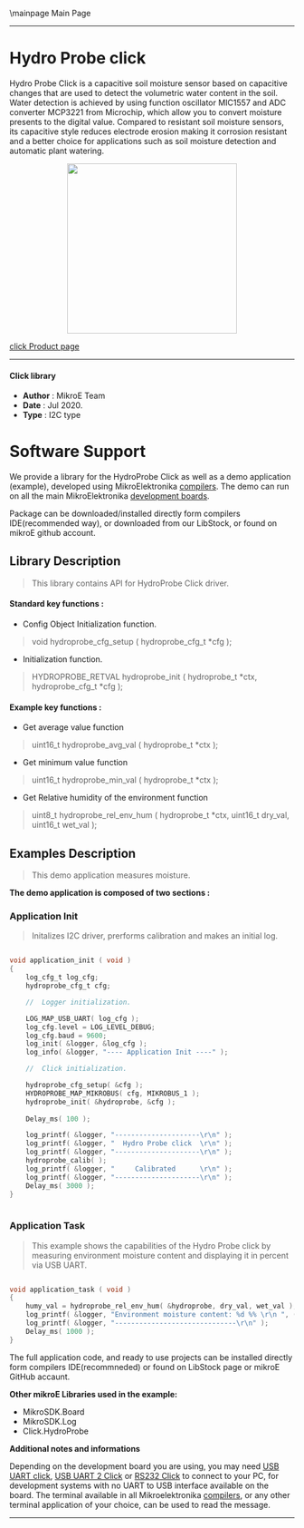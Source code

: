 \mainpage Main Page
 
---
# Hydro Probe click

Hydro Probe Click is a capacitive soil moisture sensor based on capacitive changes that are used to detect the volumetric water content in the soil. Water detection is achieved by using function oscillator MIC1557 and ADC converter MCP3221 from Microchip, which allow you to convert moisture presents to the digital value. Compared to resistant soil moisture sensors, its capacitive style reduces electrode erosion making it corrosion resistant and a better choice for applications such as soil moisture detection and automatic plant watering.

<p align="center">
  <img src="https://download.mikroe.com/images/click_for_ide/hydroprobe_click.png" height=300px>
</p>


[click Product page](https://www.mikroe.com/hydro-probe-click)

---


#### Click library 

- **Author**        : MikroE Team
- **Date**          : Jul 2020.
- **Type**          : I2C type


# Software Support

We provide a library for the HydroProbe Click 
as well as a demo application (example), developed using MikroElektronika 
[compilers](https://shop.mikroe.com/compilers). 
The demo can run on all the main MikroElektronika [development boards](https://shop.mikroe.com/development-boards).

Package can be downloaded/installed directly form compilers IDE(recommended way), or downloaded from our LibStock, or found on mikroE github account. 

## Library Description

> This library contains API for HydroProbe Click driver.

#### Standard key functions :

- Config Object Initialization function.
> void hydroprobe_cfg_setup ( hydroprobe_cfg_t *cfg ); 
 
- Initialization function.
> HYDROPROBE_RETVAL hydroprobe_init ( hydroprobe_t *ctx, hydroprobe_cfg_t *cfg );

#### Example key functions :

- Get average value function
> uint16_t hydroprobe_avg_val ( hydroprobe_t *ctx );
 
- Get minimum value function
> uint16_t hydroprobe_min_val ( hydroprobe_t *ctx );

- Get Relative humidity of the environment function
> uint8_t hydroprobe_rel_env_hum ( hydroprobe_t *ctx, uint16_t dry_val, uint16_t wet_val );

## Examples Description

> This demo application measures moisture.

**The demo application is composed of two sections :**

### Application Init 

> Initalizes I2C driver, prerforms calibration and makes an initial log.

```c

void application_init ( void )
{
    log_cfg_t log_cfg;
    hydroprobe_cfg_t cfg;

    //  Logger initialization.

    LOG_MAP_USB_UART( log_cfg );
    log_cfg.level = LOG_LEVEL_DEBUG;
    log_cfg.baud = 9600;
    log_init( &logger, &log_cfg );
    log_info( &logger, "---- Application Init ----" );

    //  Click initialization.

    hydroprobe_cfg_setup( &cfg );
    HYDROPROBE_MAP_MIKROBUS( cfg, MIKROBUS_1 );
    hydroprobe_init( &hydroprobe, &cfg );
    
    Delay_ms( 100 );

    log_printf( &logger, "---------------------\r\n" );
    log_printf( &logger, "  Hydro Probe click  \r\n" );
    log_printf( &logger, "---------------------\r\n" );
    hydroprobe_calib( );
    log_printf( &logger, "     Calibrated      \r\n" );
    log_printf( &logger, "---------------------\r\n" );
    Delay_ms( 3000 );
}
  
```

### Application Task

> This example shows the capabilities of the Hydro Probe click by measuring 
> environment moisture content and displaying it in percent via USB UART.

```c

void application_task ( void )
{
    humy_val = hydroprobe_rel_env_hum( &hydroprobe, dry_val, wet_val );
    log_printf( &logger, "Environment moisture content: %d %% \r\n ", ( uint16_t ) humy_val );
    log_printf( &logger, "------------------------------\r\n" );
    Delay_ms( 1000 );
} 

```


The full application code, and ready to use projects can be  installed directly form compilers IDE(recommneded) or found on LibStock page or mikroE GitHub accaunt.

**Other mikroE Libraries used in the example:** 

- MikroSDK.Board
- MikroSDK.Log
- Click.HydroProbe

**Additional notes and informations**

Depending on the development board you are using, you may need 
[USB UART click](https://shop.mikroe.com/usb-uart-click), 
[USB UART 2 Click](https://shop.mikroe.com/usb-uart-2-click) or 
[RS232 Click](https://shop.mikroe.com/rs232-click) to connect to your PC, for 
development systems with no UART to USB interface available on the board. The 
terminal available in all Mikroelektronika 
[compilers](https://shop.mikroe.com/compilers), or any other terminal application 
of your choice, can be used to read the message.



---
